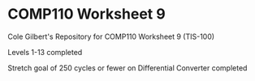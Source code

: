 # COMP110 Worksheet 9
Cole Gilbert's Repository for COMP110 Worksheet 9 (TIS-100)

Levels 1-13 completed

Stretch goal of 250 cycles or fewer on Differential Converter completed

